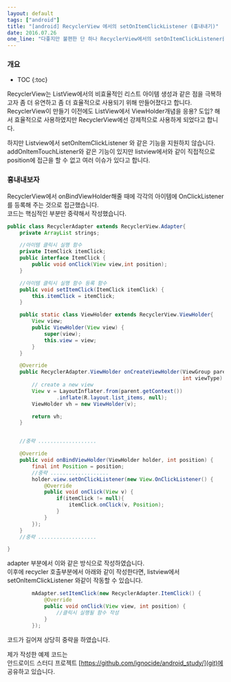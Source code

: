 ```yaml
---
layout: default
tags: ["android"]
title: "[android] RecyclerView 에서의 setOnItemClickListener (흉내내기)"
date: 2016.07.26
one_line: "다좋지만 불편한 단 하나 RecyclerView에서의 setOnItemClickListener를 구현에 본다"
---
```


### 개요  

* TOC
{:toc}


RecyclerView는 ListView에서의 비효율적인 리스트 아이템 생성과 같은 점을 극복하고자 좀 더 유연하고 좀 더 효율적으로 사용되기 위해 만들어졌다고 합니다.  
RecyclerView이 만들기 이전에도 ListView에서 ViewHolder개념을 응용? 도입? 해서 효율적으로 사용하였지만 RecyclerView에선 강제적으로 사용하게 되었다고 합니다.  

하지만 Listview에서 setOnItemClickListener 와 같은 기능을 지원하지 않습니다.  addOnItemTouchListener와 같은 기능이 있지만 listview에서와 같이 직접적으로 position에 접근을 할 수 없고 여러 이슈가 있다고 합니다.  

### 흉내내보자  

RecyclerView에서 onBindViewHolder해줄 때에 각각의 아이템에 OnClickListener를 등록해 주는 것으로 접근했습니다.  
코드는 핵심적인 부분만 중략해서 작성했습니다.  

```java
public class RecyclerAdapter extends RecyclerView.Adapter{
    private ArrayList strings;

    //아이템 클릭시 실행 함수
    private ItemClick itemClick;
    public interface ItemClick {
        public void onClick(View view,int position);
    }

    //아이템 클릭시 실행 함수 등록 함수
    public void setItemClick(ItemClick itemClick) {
        this.itemClick = itemClick;
    }

    public static class ViewHolder extends RecyclerView.ViewHolder{
        View view;
        public ViewHolder(View view) {
            super(view);
            this.view = view;
        }
    }

    @Override
    public RecyclerAdapter.ViewHolder onCreateViewHolder(ViewGroup parent,
                                                         int viewType) {
        // create a new view
        View v = LayoutInflater.from(parent.getContext())
                .inflate(R.layout.list_items, null);
        ViewHolder vh = new ViewHolder(v);

        return vh;
    }


    //중략 ...................

    @Override
    public void onBindViewHolder(ViewHolder holder, int position) {
        final int Position = position;
        //중략 ...................
        holder.view.setOnClickListener(new View.OnClickListener() {
            @Override
            public void onClick(View v) {
                if(itemClick != null){
                    itemClick.onClick(v, Position);
                }
            }
        });
    }
    //중략 ...................

}
```

adapter 부분에서 이와 같은 방식으로 작성하였습니다.  
이후에 recycler 호출부분에서 아래와 같이 작성한다면, listview에서 setOnItemClickListener 와같이 작동할 수 있습니다.  
```java
        mAdapter.setItemClick(new RecyclerAdapter.ItemClick() {
            @Override
            public void onClick(View view, int position) {
                //클릭시 실행될 함수 작성
            }
        });
```

코드가 길어져 상당히 중략을 하였습니다.  

제가 작성한 예제 코드는  
안드로이드 스터디 프로젝트 [https://github.com/ignocide/android_study/](git)에 공유하고 있습니다.  

